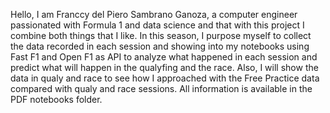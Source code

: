 Hello, I am Franccy del Piero Sambrano Ganoza, a computer engineer passionated with Formula 1 and data science and that with this project I combine both things that I like. In this season, I purpose myself to collect the data recorded in each session and showing into my notebooks using Fast F1 and Open F1 as API to analyze what happened in each session and predict what will happen in the qualyfing and the race. Also, I will show the data in qualy and race to see how I approached with the Free Practice data compared with qualy and race sessions. All information is available in the PDF notebooks folder.
